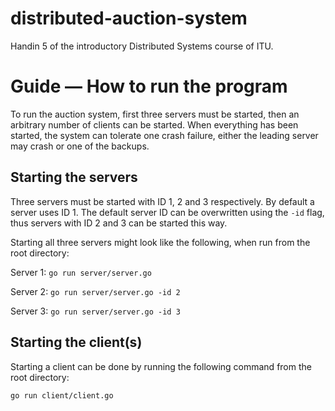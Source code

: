 # distributed-auction-system

Handin 5 of the introductory Distributed Systems course of ITU.

# Guide — How to run the program

To run the auction system, first three servers must be started, then an arbitrary number of clients can be started. When everything has been started, the system can tolerate one crash failure, either the leading server may crash or one of the backups.

## Starting the servers

Three servers must be started with ID 1, 2 and 3 respectively. By default a server uses ID 1. The default server ID can be overwritten using the `-id` flag, thus servers with ID 2 and 3 can be started this way.

Starting all three servers might look like the following, when run from the root directory:

Server 1: `go run server/server.go`

Server 2: `go run server/server.go -id 2`

Server 3: `go run server/server.go -id 3`

## Starting the client(s)

Starting a client can be done by running the following command from the root directory:

`go run client/client.go`
